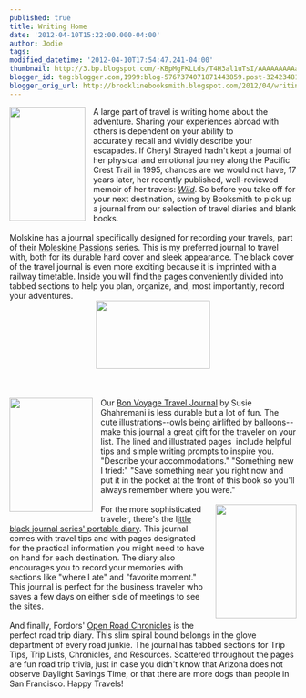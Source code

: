```yaml
---
published: true
title: Writing Home
date: '2012-04-10T15:22:00.000-04:00'
author: Jodie
tags: 
modified_datetime: '2012-04-10T17:54:47.241-04:00'
thumbnail: http://3.bp.blogspot.com/-KBpMgFKLLds/T4H3al1uTsI/AAAAAAAAAak/0xRqquZh6gc/s72-c/Strayed_jacket_300x447.jpg
blogger_id: tag:blogger.com,1999:blog-5767374071871443859.post-324234819614662560
blogger_orig_url: http://brooklinebooksmith.blogspot.com/2012/04/writing-home.html
---
```


<div class="separator" style="clear: both; text-align: left;"><a href="http://3.bp.blogspot.com/-KBpMgFKLLds/T4H3al1uTsI/AAAAAAAAAak/0xRqquZh6gc/s1600/Strayed_jacket_300x447.jpg" imageanchor="1" style="clear: left; float: left; margin-bottom: 1em; margin-right: 1em;"><img border="0" height="200" src="http://3.bp.blogspot.com/-KBpMgFKLLds/T4H3al1uTsI/AAAAAAAAAak/0xRqquZh6gc/s200/Strayed_jacket_300x447.jpg" width="133" /></a>A large part of travel is writing home about the adventure.&nbsp;Sharing your experiences abroad with others is dependent on your ability to accurately&nbsp;recall and vividly describe your escapades.&nbsp;If Cheryl Strayed hadn't kept a journal of her physical and emotional journey along the Pacific Crest Trail in 1995, chances are we would not have,&nbsp;17 years&nbsp;later, her recently published, well-reviewed memoir of her travels: <em><a href="http://www.brooklinebooksmith-shop.com/book/9780307970299">Wild</a></em>. So before you take off for your next destination, swing by Booksmith to pick up a journal from our selection of travel diaries and blank books.</div><br />Molskine has a journal specifically designed for recording your travels, part of their <a href="http://www.brooklinebooksmith-shop.com/book/9788862936255">Moleskine Passions</a> series. This is my preferred journal to travel with, both for its durable hard cover and sleek appearance. The black cover of the travel journal is even more exciting because it is&nbsp;imprinted with a railway timetable. Inside you will find the pages conveniently divided into tabbed sections to help you plan, organize, and, most importantly, record your adventures.<br /><div class="separator" style="clear: both; text-align: center;"><a href="http://1.bp.blogspot.com/-hHnV815h-Wg/T4H36-m1V3I/AAAAAAAAAa0/LI7of748NU8/s1600/Travel-Passions-Journal.jpg" imageanchor="1" style="margin-left: 1em; margin-right: 1em;"><img border="0" height="120" src="http://1.bp.blogspot.com/-hHnV815h-Wg/T4H36-m1V3I/AAAAAAAAAa0/LI7of748NU8/s200/Travel-Passions-Journal.jpg" width="200" /></a></div><a href="http://1.bp.blogspot.com/-hHnV815h-Wg/T4H36-m1V3I/AAAAAAAAAa0/LI7of748NU8/s1600/Travel-Passions-Journal.jpg" imageanchor="1" style="margin-left: 1em; margin-right: 1em;"></a><br /><a href="http://1.bp.blogspot.com/-hHnV815h-Wg/T4H36-m1V3I/AAAAAAAAAa0/LI7of748NU8/s1600/Travel-Passions-Journal.jpg" imageanchor="1" style="margin-left: 1em; margin-right: 1em;"></a><br /><a href="http://1.bp.blogspot.com/-hHnV815h-Wg/T4H36-m1V3I/AAAAAAAAAa0/LI7of748NU8/s1600/Travel-Passions-Journal.jpg" imageanchor="1" style="margin-left: 1em; margin-right: 1em;"></a><br /><a href="http://4.bp.blogspot.com/-0tYk5OFduYY/T4H38fQh8RI/AAAAAAAAAa8/-sD5qPX1OUY/s1600/bon-voyage-travel-journal.jpg" imageanchor="1" style="clear: left; float: left; margin-bottom: 1em; margin-right: 1em;"><img border="0" height="200" src="http://4.bp.blogspot.com/-0tYk5OFduYY/T4H38fQh8RI/AAAAAAAAAa8/-sD5qPX1OUY/s200/bon-voyage-travel-journal.jpg" width="146" /></a>Our <a href="http://www.brooklinebooksmith-shop.com/book/9780811879507">Bon Voyage Travel Journal</a> by Susie Ghahremani is less durable but a lot of fun.&nbsp;The cute illustrations--owls being airlifted by balloons--make&nbsp;this journal&nbsp;a great gift for the traveler on your list. The lined and illustrated pages&nbsp; include helpful tips and simple writing prompts to inspire you. "Describe your accommodations." "Something new I tried:" "Save something near you right now and put it in the pocket at the front of this book so you'll always remember where you were."<br /><br /><a href="http://1.bp.blogspot.com/-oNZXRN2ghvM/T4H3cKlhQjI/AAAAAAAAAas/GI_suRMrOL8/s1600/sw32-jun24-openroad.jpg" imageanchor="1" style="clear: right; float: right; margin-bottom: 1em; margin-left: 1em;"><img border="0" height="200" src="http://1.bp.blogspot.com/-oNZXRN2ghvM/T4H3cKlhQjI/AAAAAAAAAas/GI_suRMrOL8/s200/sw32-jun24-openroad.jpg" width="142" /></a>For the more sophisticated traveler, there's the l<a href="http://www.brooklinebooksmith-shop.com/book/9781593596712">ittle black journal series' portable diary</a>. This journal comes with travel tips and with pages designated for the practical information you might need to have on hand for each destination. The diary&nbsp;also encourages you to record your memories with sections like "where I ate" and "favorite moment." This journal is perfect for the business traveler who saves a few days on either side of meetings to see the sites.<br /><br />And finally, Fordors' <a href="http://www.brooklinebooksmith-shop.com/book/9780307453112">Open Road Chronicles</a> is the perfect road trip diary. This slim spiral bound belongs in the glove department of every road junkie. The journal has tabbed sections for Trip Tips, Trip Lists, Chronicles, and Resources. Scattered throughout the pages are fun road trip trivia, just in case you didn't know that Arizona does not observe Daylight Savings Time, or that there are more dogs than people in San Francisco. Happy Travels!<br /><br /><br /><div align="center"></div><br /><div style="text-align: left;" unselectable="on"></div>